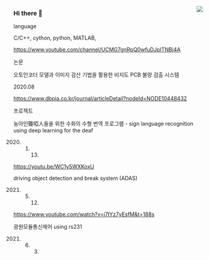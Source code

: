<a href="https://hits.seeyoufarm.com"><img src="https://hits.seeyoufarm.com/api/count/incr/badge.svg?url=https%3A%2F%2Fgithub.com%2Fcomicom%2Fhit-counter&count_bg=%2379C83D&title_bg=%23555555&icon=&icon_color=%23E7E7E7&title=hits&edge_flat=false" align="right" /></a>

### Hi there 👋

language

C/C++, cython, python, MATLAB, 

https://www.youtube.com/channel/UCMG7gnRpQ0wfuDJpITNBj4A

<!--
**comicom/comicom** is a ✨ _special_ ✨ repository because its `README.md` (this file) appears on your GitHub profile.

Here are some ideas to get you started:

- 🔭 I’m currently working on ...
- 🌱 I’m currently learning ...
- 👯 I’m looking to collaborate on ...
- 🤔 I’m looking for help with ...
- 💬 Ask me about ...
- 📫 How to reach me: ...
- 😄 Pronouns: ...
- ⚡ Fun fact: ...
-->


논문

오토인코더 모델과 이미지 감산 기법을 활용한 비지도 PCB 불량 검출 시스템

2020.08

https://www.dbpia.co.kr/journal/articleDetail?nodeId=NODE10448432

프로젝트

농아인聾啞人들을 위한 수화의 수형 번역 프로그램 - sign language recognition using deep learning for the deaf

2020. 1. 13.

https://youtu.be/WC1y5WXKoxU

driving object detection and break system (ADAS)

2021. 5. 12.

https://www.youtube.com/watch?v=i7IYz7yEsfM&t=188s

광원모듈통신제어 using rs231

2021. 6. 3.
